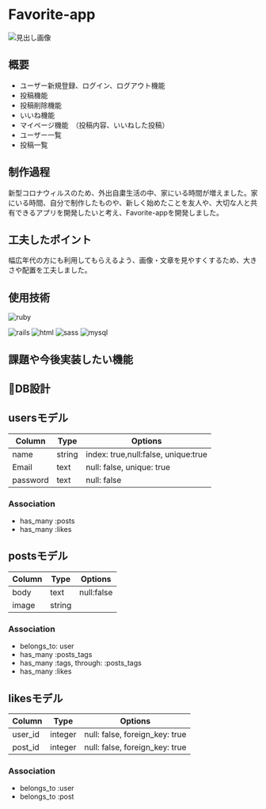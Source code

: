 # Favorite-app
![見出し画像](https://user-images.githubusercontent.com/64077722/84566347-4a8d2b80-adab-11ea-9101-a5ec975e06bd.jpg)

## 概要
- ユーザー新規登録、ログイン、ログアウト機能
- 投稿機能
- 投稿削除機能
- いいね機能
- マイページ機能　（投稿内容、いいねした投稿）
- ユーザー一覧
- 投稿一覧

## 制作過程
 新型コロナウィルスのため、外出自粛生活の中、家にいる時間が増えました。家にいる時間、自分で制作したものや、新しく始めたことを友人や、大切な人と共有できるアプリを開発したいと考え、Favorite-appを開発しました。


## 工夫したポイント
 幅広年代の方にも利用してもらえるよう、画像・文章を見やすくするため、大きさや配置を工夫しました。

## 使用技術
![ruby](https://user-images.githubusercontent.com/64077722/84582953-d9db2300-ae2d-11ea-8117-9251fde7ed3b.png)

![rails ](https://user-images.githubusercontent.com/64077722/84582894-0d697d80-ae2d-11ea-93f5-c1c867df1c7a.png)
![html](https://user-images.githubusercontent.com/64077722/84582898-10646e00-ae2d-11ea-812c-a62bda2ee150.jpg)
![sass](https://user-images.githubusercontent.com/64077722/84582893-0c385080-ae2d-11ea-853c-8046a9b3fe10.png)
![mysql](https://user-images.githubusercontent.com/64077722/84582896-0f334100-ae2d-11ea-82fc-84fa15724e69.png)

## 課題や今後実装したい機能


## 📄DB設計
## usersモデル
|Column|Type|Options|
|------|----|-------|
|name|string|index: true,null:false, unique:true|
|Email|text|null: false, unique: true|
|password|text|null: false|
### Association
- has_many :posts
- has_many :likes

## postsモデル
|Column|Type|Options|
|------|----|-------|
|body|text|null:false|
|image|string||
### Association
- belongs_to: user
- has_many :posts_tags
- has_many :tags, through: :posts_tags
- has_many :likes

## likesモデル
|Column|Type|Options|
|------|----|-------|
|user_id|integer|null: false, foreign_key: true|
|post_id|integer|null: false, foreign_key: true|
### Association
- belongs_to :user
- belongs_to :post


